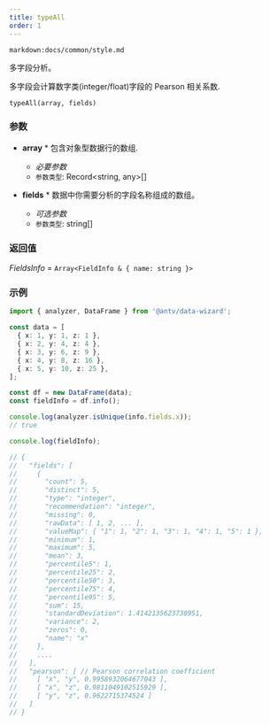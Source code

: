 ```yaml
---
title: typeAll
order: 1
---
```


`markdown:docs/common/style.md`

<div class="doc-md">

多字段分析。

多字段会计算数字类(integer/float)字段的 Pearson 相关系数.

```sign
typeAll(array, fields)
```

### 参数

* **array** * 包含对象型数据行的数组.
  * _必要参数_
  * `参数类型`: Record<string, any>[]

* **fields** * 数据中你需要分析的字段名称组成的数组。
  * _可选参数_
  * `参数类型`: string[]

### 返回值

*FieldsInfo* = `Array<FieldInfo & { name: string }>`

### 示例

```ts
import { analyzer, DataFrame } from '@antv/data-wizard';

const data = [
  { x: 1, y: 1, z: 1 },
  { x: 2, y: 4, z: 4 },
  { x: 3, y: 6, z: 9 },
  { x: 4, y: 8, z: 16 },
  { x: 5, y: 10, z: 25 },
];

const df = new DataFrame(data);
const fieldInfo = df.info();

console.log(analyzer.isUnique(info.fields.x));
// true

console.log(fieldInfo);

// {
//   "fields": [
//     {
//       "count": 5,
//       "distinct": 5,
//       "type": "integer",
//       "recommendation": "integer",
//       "missing": 0,
//       "rawData": [ 1, 2, ... ],
//       "valueMap": { "1": 1, "2": 1, "3": 1, "4": 1, "5": 1 },
//       "minimum": 1,
//       "maximum": 5,
//       "mean": 3,
//       "percentile5": 1,
//       "percentile25": 2,
//       "percentile50": 3,
//       "percentile75": 4,
//       "percentile95": 5,
//       "sum": 15,
//       "standardDeviation": 1.4142135623730951,
//       "variance": 2,
//       "zeros": 0,
//       "name": "x"
//     },
//     ....
//   ],
//   "pearson": [ // Pearson correlation coefficient
//     [ "x", "y", 0.9958932064677043 ],
//     [ "x", "z", 0.9811049102515929 ],
//     [ "y", "z", 0.9622715374524 ]
//   ]
// }
```


</div>
